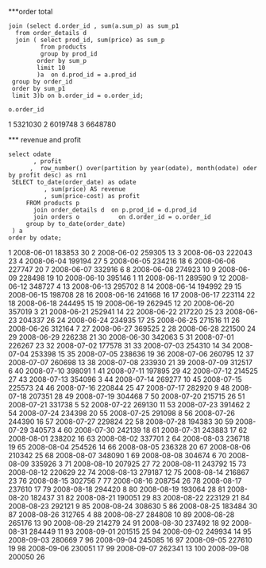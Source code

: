 
***order total 
```select o.order_id , sum(b.sum_p1) from orders o
join (select d.order_id , sum(a.sum_p) as sum_p1
  from order_details d
  join ( select prod_id, sum(price) as sum_p
         from products
         group by prod_id
        order by sum_p 
        limit 10
        )a  on d.prod_id = a.prod_id
 group by order_id
 order by sum_p1
 limit 3)b on b.order_id = o.order_id;
 ```

 	o.order_id
1	5321030
2	6019748
3	6648780


*** revenue and profit
```
select odate
       , profit
      ,  row_number() over(partition by year(odate), month(odate) oder by profit desc) as rn1
 SELECT to_date(order_date) as odate
          , sum(price) AS revenue
          , sum(price-cost) as profit 
     FROM products p 
       join order_details d  on p.prod_id = d.prod_id 
       join orders o           on d.order_id = o.order_id
     group by to_date(order_date) 
 ) a 
order by odate; 
```
1       2008-06-01	183853	30
2	2008-06-02	259305	13
3	2008-06-03	222043	23
4	2008-06-04	199194	27
5	2008-06-05	234216	18
6	2008-06-06	227747	20
7	2008-06-07	332916	6
8	2008-06-08	274923	10
9	2008-06-09	228498	19
10	2008-06-10	395146	1
11	2008-06-11	289590	9
12	2008-06-12	348727	4
13	2008-06-13	295702	8
14	2008-06-14	194992	29
15	2008-06-15	198708	28
16	2008-06-16	241668	16
17	2008-06-17	223114	22
18	2008-06-18	244495	15
19	2008-06-19	262945	12
20	2008-06-20	357019	3
21	2008-06-21	252941	14
22	2008-06-22	217220	25
23	2008-06-23	204337	26
24	2008-06-24	234935	17
25	2008-06-25	271516	11
26	2008-06-26	312164	7
27	2008-06-27	369525	2
28	2008-06-28	221500	24
29	2008-06-29	226238	21
30	2008-06-30	342063	5
31	2008-07-01	226267	23
32	2008-07-02	177578	31
33	2008-07-03	254310	14
34	2008-07-04	253398	15
35	2008-07-05	238636	19
36	2008-07-06	260795	12
37	2008-07-07	260698	13
38	2008-07-08	233930	21
39	2008-07-09	312517	6
40	2008-07-10	398091	1
41	2008-07-11	197895	29
42	2008-07-12	214525	27
43	2008-07-13	354096	3
44	2008-07-14	269277	10
45	2008-07-15	225573	24
46	2008-07-16	220844	25
47	2008-07-17	282920	9
48	2008-07-18	207351	28
49	2008-07-19	304468	7
50	2008-07-20	215715	26
51	2008-07-21	331738	5
52	2008-07-22	269130	11
53	2008-07-23	391462	2
54	2008-07-24	234398	20
55	2008-07-25	291098	8
56	2008-07-26	244390	16
57	2008-07-27	229824	22
58	2008-07-28	194383	30
59	2008-07-29	340573	4
60	2008-07-30	242139	18
61	2008-07-31	243883	17
62	2008-08-01	238202	16
63	2008-08-02	337701	2
64	2008-08-03	236718	19
65	2008-08-04	254526	14
66	2008-08-05	236328	20
67	2008-08-06	210342	25
68	2008-08-07	348090	1
69	2008-08-08	304674	6
70	2008-08-09	335926	3
71	2008-08-10	207925	27
72	2008-08-11	243792	15
73	2008-08-12	220629	22
74	2008-08-13	279187	12
75	2008-08-14	216867	23
76	2008-08-15	302756	7
77	2008-08-16	208754	26
78	2008-08-17	237610	17
79	2008-08-18	294420	8
80	2008-08-19	193064	28
81	2008-08-20	182437	31
82	2008-08-21	190051	29
83	2008-08-22	223129	21
84	2008-08-23	292121	9
85	2008-08-24	308630	5
86	2008-08-25	183484	30
87	2008-08-26	312765	4
88	2008-08-27	284808	10
89	2008-08-28	265176	13
90	2008-08-29	214279	24
91	2008-08-30	237492	18
92	2008-08-31	284449	11
93	2008-09-01	201515	25
94	2008-09-02	249934	14
95	2008-09-03	280669	7
96	2008-09-04	245085	16
97	2008-09-05	227610	19
98	2008-09-06	230051	17
99	2008-09-07	262341	13
100	2008-09-08	200050	26
 
